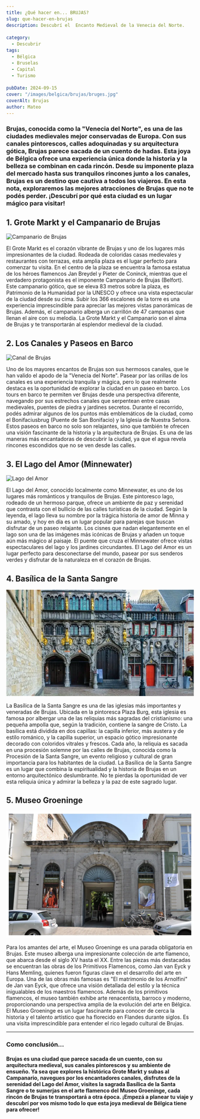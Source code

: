 ```yaml
---
title: ¿Qué hacer en... BRUJAS?
slug: que-hacer-en-brujas
description: Descubrí el  Encanto Medieval de la Venecia del Norte.

category:
  - Descubrir
tags:
  - Bélgica
  - Bruselas
  - Capital
  - Turismo

pubDate: 2024-09-15
cover: "/images/belgica/brujas/bruges.jpg"
coverAlt: Brujas
author: Mateo 
---
```


### **Brujas**, conocida como la "Venecia del Norte", es una de las ciudades medievales mejor conservadas de Europa. Con sus canales pintorescos, calles adoquinadas y su arquitectura gótica, Brujas parece sacada de un cuento de hadas. Esta joya de Bélgica ofrece una experiencia única donde la historia y la belleza se combinan en cada rincón. Desde su imponente plaza del mercado hasta sus tranquilos rincones junto a los canales, Brujas es un destino que cautiva a todos los viajeros. En esta nota, exploraremos las mejores atracciones de Brujas que no te podés perder. ¡Descubrí por qué esta ciudad es un lugar mágico para visitar!

## 1. Grote Markt y el Campanario de Brujas 
<img src="/public/images/belgica/brujas/campanario-belfort-brujas.avif" alt="Campanario de Brujas">

El Grote Markt es el corazón vibrante de Brujas y uno de los lugares más impresionantes de la ciudad. Rodeada de coloridas casas medievales y restaurantes con terrazas, esta amplia plaza es el lugar perfecto para comenzar tu visita. En el centro de la plaza se encuentra la famosa estatua de los héroes flamencos Jan Breydel y Pieter de Coninck, mientras que el verdadero protagonista es el imponente Campanario de Brujas (Belfort). Este campanario gótico, que se eleva 83 metros sobre la plaza, es Patrimonio de la Humanidad por la UNESCO y ofrece una vista espectacular de la ciudad desde su cima. Subir los 366 escalones de la torre es una experiencia imprescindible para apreciar las mejores vistas panorámicas de Brujas. Además, el campanario alberga un carrillón de 47 campanas que llenan el aire con su melodía. La Grote Markt y el Campanario son el alma de Brujas y te transportarán al esplendor medieval de la ciudad.

## 2. Los Canales y Paseos en Barco 
<img src="/public/images/belgica/brujas/canal-brujas.avif" alt="Canal de Brujas">

Uno de los mayores encantos de Brujas son sus hermosos canales, que le han valido el apodo de la "Venecia del Norte". Pasear por las orillas de los canales es una experiencia tranquila y mágica, pero lo que realmente destaca es la oportunidad de explorar la ciudad en un paseo en barco. Los tours en barco te permiten ver Brujas desde una perspectiva diferente, navegando por sus estrechos canales que serpentean entre casas medievales, puentes de piedra y jardines secretos. Durante el recorrido, podés admirar algunos de los puntos más emblemáticos de la ciudad, como el Bonifaciusbrug (Puente de San Bonifacio) y la Iglesia de Nuestra Señora. Estos paseos en barco no solo son relajantes, sino que también te ofrecen una visión fascinante de la historia y la arquitectura de Brujas. Es una de las maneras más encantadoras de descubrir la ciudad, ya que el agua revela rincones escondidos que no se ven desde las calles.

## 3. El Lago del Amor (Minnewater) 
<img src="/public/images/belgica/brujas/lago-amor-brujas.avif" alt="Lago del Amor">

El Lago del Amor, conocido localmente como Minnewater, es uno de los lugares más románticos y tranquilos de Brujas. Este pintoresco lago, rodeado de un hermoso parque, ofrece un ambiente de paz y serenidad que contrasta con el bullicio de las calles turísticas de la ciudad. Según la leyenda, el lago lleva su nombre por la trágica historia de amor de Minna y su amado, y hoy en día es un lugar popular para parejas que buscan disfrutar de un paseo relajante. Los cisnes que nadan elegantemente en el lago son una de las imágenes más icónicas de Brujas y añaden un toque aún más mágico al paisaje. El puente que cruza el Minnewater ofrece vistas espectaculares del lago y los jardines circundantes. El Lago del Amor es un lugar perfecto para desconectarse del mundo, pasear por sus senderos verdes y disfrutar de la naturaleza en el corazón de Brujas.

## 4. Basílica de la Santa Sangre 
<img src="/public/images/belgica/brujas/basilica-de-la-santa-sangre-de-brujas.webp" alt="Basílica de la Santa Sangre">

La Basílica de la Santa Sangre es una de las iglesias más importantes y veneradas de Brujas. Ubicada en la pintoresca Plaza Burg, esta iglesia es famosa por albergar una de las reliquias más sagradas del cristianismo: una pequeña ampolla que, según la tradición, contiene la sangre de Cristo. La basílica está dividida en dos capillas: la capilla inferior, más austera y de estilo románico, y la capilla superior, un espacio gótico impresionante decorado con coloridos vitrales y frescos. Cada año, la reliquia es sacada en una procesión solemne por las calles de Brujas, conocida como la Procesión de la Santa Sangre, un evento religioso y cultural de gran importancia para los habitantes de la ciudad. La Basílica de la Santa Sangre es un lugar que combina la espiritualidad y la historia de Brujas en un entorno arquitectónico deslumbrante. No te pierdas la oportunidad de ver esta reliquia única y admirar la belleza y la paz de este sagrado lugar.

## 5. Museo Groeninge 
<img src="/public/images/belgica/brujas/museo-groeninge.webp" alt="Museo Groeninge">

Para los amantes del arte, el Museo Groeninge es una parada obligatoria en Brujas. Este museo alberga una impresionante colección de arte flamenco, que abarca desde el siglo XV hasta el XX. Entre las piezas más destacadas se encuentran las obras de los Primitivos Flamencos, como Jan van Eyck y Hans Memling, quienes fueron figuras clave en el desarrollo del arte en Europa. Una de las obras más famosas es "El matrimonio de los Arnolfini" de Jan van Eyck, que ofrece una visión detallada del estilo y la técnica inigualables de los maestros flamencos. Además de los primitivos flamencos, el museo también exhibe arte renacentista, barroco y moderno, proporcionando una perspectiva amplia de la evolución del arte en Bélgica. El Museo Groeninge es un lugar fascinante para conocer de cerca la historia y el talento artístico que ha florecido en Flandes durante siglos. Es una visita imprescindible para entender el rico legado cultural de Brujas.

<hr />

### Como conclusión... 

#### Brujas es una ciudad que parece sacada de un cuento, con su arquitectura medieval, sus canales pintorescos y su ambiente de ensueño. Ya sea que explores la histórica Grote Markt y subas al Campanario, navegues por los encantadores canales, disfrutes de la serenidad del Lago del Amor, visites la sagrada Basílica de la Santa Sangre o te sumerjas en el arte flamenco del Museo Groeninge, cada rincón de Brujas te transportará a otra época. ¡Empezá a planear tu viaje y descubrí por vos mismo todo lo que esta joya medieval de Bélgica tiene para ofrecer!

